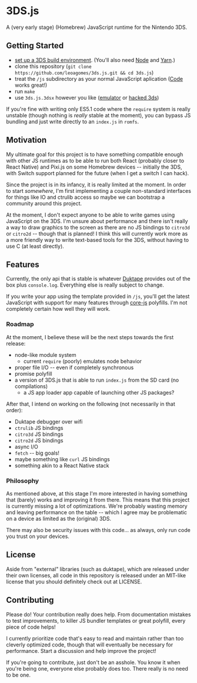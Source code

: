 # 3DS.js

A (very early stage) (Homebrew) JavaScript runtime for the Nintendo 3DS.

## Getting Started

- [set up a 3DS build environment](https://3dbrew.org/wiki/Setting_up_Development_Environment). (You'll also need [Node](https://nodejs.org/en/) and [Yarn](https://yarnpkg.com/).)
- clone this repository (`git clone https://github.com/leoagomes/3ds.js.git && cd 3ds.js`)
- treat the `/js` subdirectory as your normal JavaScript aplication ([Code]() works great!)
- run `make`
- use `3ds.js.3dsx` however you like ([emulator](https://citra-emu.org/) or [hacked 3ds](https://3ds.hacks.guide/))

If you're fine with writing only ES5.1 code where the `require` system is really
unstable (though nothing is _really_ stable at the moment), you can bypass JS
bundling and just write directly to an `index.js` in `romfs`.

## Motivation

My ultimate goal for this project is to have something compatible enough with
other JS runtimes as to be able to run both React (probably closer to React
Native) and Pixi.js on some Homebrew devices -- initially the 3DS, with Switch
support planned for the future (when I get a switch I can hack).

Since the project is in its infancy, it is really limited at the moment.
In order to start _somewhere_, I'm first implementing a couple non-standard
interfaces for things like IO and ctrulib access so maybe we can bootstrap a
community around this project.

At the moment, I don't expect anyone to be able to write games using JavaScript
on the 3DS. I'm unsure about performance and there isn't really a way to draw
graphics to the screen as there are no JS bindings to `citro3d` or `citro2d` --
though that is planned! I think this will currently work more as a more friendly
way to write text-based tools for the 3DS, without having to use C (at least
directly).

## Features

Currently, the only api that is stable is whatever [Duktape](https://duktape.org)
provides out of the box plus `console.log`. Everything else is really subject to
change.

If you write your app using the template provided in `/js`, you'll get the latest
JavaScript with support for many features through [core-js](https://github.com/zloirock/core-js)
polyfills. I'm not completely certain how well they will work.

### Roadmap

At the moment, I believe these will be the next steps towards the first release:

- node-like module system
  - current `require` (poorly) emulates node behavior
- proper file I/O -- even if completely synchronous
- promise polyfill
- a version of 3DS.js that is able to run `index.js` from the SD card (no compilations)
  - a JS app loader app capable of launching other JS packages?

After that, I intend on working on the following (not necessarily in that order):

- Duktape debugger over wifi
- `ctrulib` JS bindings
- `citro3d` JS bindings
- `citro2d` JS bindings
- async I/O
- `fetch` -- big goals!
- maybe something like `curl` JS bindings
- something akin to a React Native stack

### Philosophy

As mentioned above, at this stage I'm more interested in having something that
(barely) works and improving it from there. This means that this project is
currently missing a lot of optimizations. We're probably wasting memory and
leaving performance on the table -- which I agree may be problematic on a device
as limited as the (original) 3DS.

There may also be security issues with this code... as always, only run code you
trust on your devices.

## License

Aside from "external" libraries (such as duktape), which are released under
their own licenses, all code in this repository is released under an MIT-like
license that you should definitely check out at LICENSE.

## Contributing

Please do! Your contribution really does help. From documentation mistakes to
test improvements, to killer JS bundler templates or great polyfill, every piece
of code helps!

I currently prioritize code that's easy to read and maintain rather than too
cleverly optimized code, though that will eventually be necessary for
performance. Start a discussion and help improve the project!

If you're going to contribute, just don't be an asshole. You know it when you're
being one, everyone else probably does too. There really is no need to be one.
